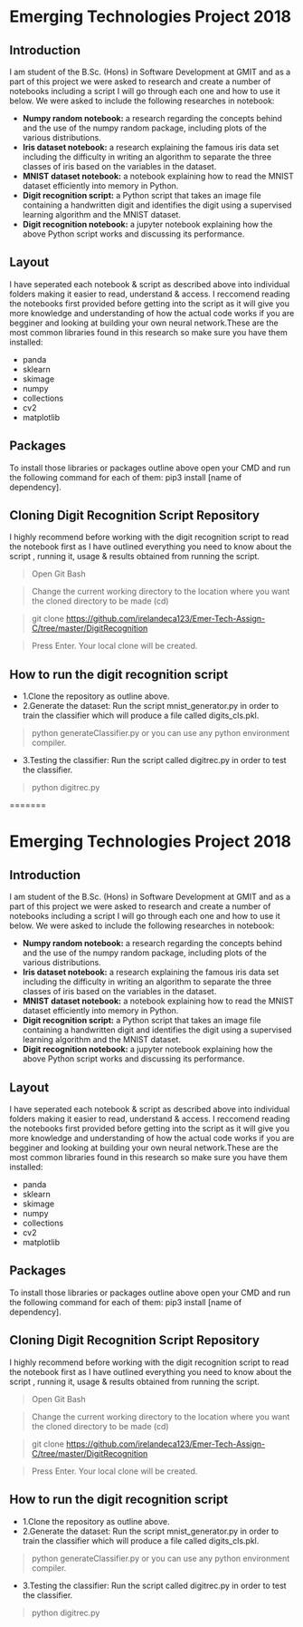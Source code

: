 # Emerging Technologies Project 2018

## Introduction
I am student of the B.Sc. (Hons) in Software Development at GMIT and as a part of this project we were asked to research
and create a number of notebooks including a script I will go through each one and how to use it below.
We were asked to include the following researches in notebook:

- **Numpy random notebook:** a research regarding the concepts behind and the use of the numpy random package, including plots 
of the various distributions.
- **Iris dataset notebook:** a research explaining the famous iris data set including the difficulty in writing an algorithm to separate
the three classes of iris based on the variables in the dataset.
- **MNIST dataset notebook:** a notebook explaining how to read the MNIST dataset efficiently into memory in Python.
- **Digit recognition script:** a Python script that takes an image file containing a handwritten digit and identifies the digit using a
supervised learning algorithm and the MNIST dataset.
- **Digit recognition notebook:** a jupyter notebook explaining how the above Python script works and discussing its performance.


## Layout
I have seperated each notebook & script as described above into individual folders making it easier to read, understand & access.
I reccomend reading the notebooks first provided before getting into the script as it will give you more knowledge and understanding of how
the actual code works if you are begginer and looking at building your own neural network.These are the most common libraries found in this 
research so make sure you have them installed:

- panda
- sklearn
- skimage
- numpy
- collections
- cv2
- matplotlib

## Packages
To install those libraries or packages outline above open your CMD and run the following command for each of them: pip3 install [name of dependency].

## Cloning Digit Recognition Script Repository
I highly recommend before working with the digit recognition script to read the notebook first as I have outlined everything
you need to know about the script , running it, usage & results obtained from running the script.

> Open Git Bash

> Change the current working directory to the location where you want the cloned directory to be made (cd)

> git clone https://github.com/irelandeca123/Emer-Tech-Assign-C/tree/master/DigitRecognition

>Press Enter. Your local clone will be created.

## How to run the digit recognition script
- 1.Clone the repository as outline above.
- 2.Generate the dataset: Run the script mnist_generator.py in order to train the classifier which will produce a file called digits_cls.pkl.
> python generateClassifier.py
or you can use any python environment compiler.
- 3.Testing the classifier: Run the script called digitrec.py in order to test the classifier.
> python digitrec.py

=======
# Emerging Technologies Project 2018

## Introduction
I am student of the B.Sc. (Hons) in Software Development at GMIT and as a part of this project we were asked to research
and create a number of notebooks including a script I will go through each one and how to use it below.
We were asked to include the following researches in notebook:

- **Numpy random notebook:** a research regarding the concepts behind and the use of the numpy random package, including plots 
of the various distributions.
- **Iris dataset notebook:** a research explaining the famous iris data set including the difficulty in writing an algorithm to separate
the three classes of iris based on the variables in the dataset.
- **MNIST dataset notebook:** a notebook explaining how to read the MNIST dataset efficiently into memory in Python.
- **Digit recognition script:** a Python script that takes an image file containing a handwritten digit and identifies the digit using a
supervised learning algorithm and the MNIST dataset.
- **Digit recognition notebook:** a jupyter notebook explaining how the above Python script works and discussing its performance.


## Layout
I have seperated each notebook & script as described above into individual folders making it easier to read, understand & access.
I reccomend reading the notebooks first provided before getting into the script as it will give you more knowledge and understanding of how
the actual code works if you are begginer and looking at building your own neural network.These are the most common libraries found in this 
research so make sure you have them installed:

- panda
- sklearn
- skimage
- numpy
- collections
- cv2
- matplotlib

## Packages
To install those libraries or packages outline above open your CMD and run the following command for each of them: pip3 install [name of dependency].

## Cloning Digit Recognition Script Repository
I highly recommend before working with the digit recognition script to read the notebook first as I have outlined everything
you need to know about the script , running it, usage & results obtained from running the script.

> Open Git Bash

> Change the current working directory to the location where you want the cloned directory to be made (cd)

> git clone https://github.com/irelandeca123/Emer-Tech-Assign-C/tree/master/DigitRecognition

>Press Enter. Your local clone will be created.

## How to run the digit recognition script
- 1.Clone the repository as outline above.
- 2.Generate the dataset: Run the script mnist_generator.py in order to train the classifier which will produce a file called digits_cls.pkl.
> python generateClassifier.py
or you can use any python environment compiler.
- 3.Testing the classifier: Run the script called digitrec.py in order to test the classifier.
> python digitrec.py
